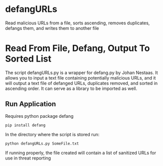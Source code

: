 # defangURLs
Read malicious URLs from a file, sorts ascending, removes duplicates, defangs them, and writes them to another file   

# Read From File, Defang, Output To Sorted List

The script defangURLs.py is a wrapper for defang.py by Johan Nestaas.  It allows you to input a text file containing potentially malicious URLs, and it will output a text file of defanged URLs, duplicates removed, and sorted in ascending order.  It can serve as a library to be imported as well.

## Run Application

Requires python package defang

```
pip install defang
```

In the directory where the script is stored run:

```
python defangURLs.py SomeFile.txt
```

If running properly, the file created will contain a list of sanitized URLs for use in threat reporting
